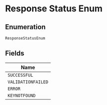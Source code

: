 
# Response Status Enum

## Enumeration

`ResponseStatusEnum`

## Fields

| Name |
|  --- |
| `SUCCESSFUL` |
| `VALIDATIONFAILED` |
| `ERROR` |
| `KEYNOTFOUND` |

